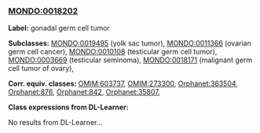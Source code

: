 
### [MONDO:0018202](http://purl.obolibrary.org/obo/MONDO_0018202)
**Label:** gonadal germ cell tumor

**Subclasses:** [MONDO:0019495](http://purl.obolibrary.org/obo/MONDO_0019495) (yolk sac tumor), [MONDO:0011366](http://purl.obolibrary.org/obo/MONDO_0011366) (ovarian germ cell cancer), [MONDO:0010108](http://purl.obolibrary.org/obo/MONDO_0010108) (testicular germ cell tumor), [MONDO:0003669](http://purl.obolibrary.org/obo/MONDO_0003669) (testicular seminoma), [MONDO:0018171](http://purl.obolibrary.org/obo/MONDO_0018171) (malignant germ cell tumor of ovary), 

**Corr. equiv. classes:** [OMIM:603737](http://purl.obolibrary.org/obo/OMIM_603737), [OMIM:273300](http://purl.obolibrary.org/obo/OMIM_273300), [Orphanet:363504](http://www.orpha.net/ORDO/Orphanet_363504), [Orphanet:876](http://www.orpha.net/ORDO/Orphanet_876), [Orphanet:842](http://www.orpha.net/ORDO/Orphanet_842), [Orphanet:35807](http://www.orpha.net/ORDO/Orphanet_35807), 

**Class expressions from DL-Learner:**

No results from DL-Learner...



